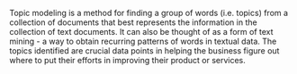 Topic modeling is a method for finding a group of words
(i.e. topics) from a collection of documents that best
represents the information in the collection of text
documents. It can also be thought of as a form of text
mining - a way to obtain recurring patterns of words in
textual data. The topics identified are crucial data points
in helping the business figure out where to put their
efforts in improving their product or services.
